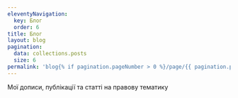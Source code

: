 ```yaml
---
eleventyNavigation:
  key: Блог
  order: 6
title: Блог
layout: blog
pagination:
  data: collections.posts
  size: 6
permalink: 'blog{% if pagination.pageNumber > 0 %}/page/{{ pagination.pageNumber }}{% endif %}/index.html'
---
```


Мої дописи, публікації та статті на правову тематику
